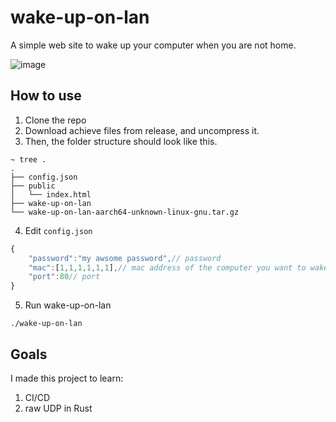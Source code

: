 # wake-up-on-lan

A simple web site to wake up your computer when you are not home.

![image](https://user-images.githubusercontent.com/30045503/179151785-dd48b5a7-72c3-4163-8485-623e74350690.png)

## How to use

1. Clone the repo
2. Download achieve files from release, and uncompress it.
3. Then, the folder structure should look like this.

```shell
~ tree .
.
├── config.json
├── public
│   └── index.html
├── wake-up-on-lan
└── wake-up-on-lan-aarch64-unknown-linux-gnu.tar.gz
```

4. Edit ``config.json``

```javascript
{
    "password":"my awsome password",// password
    "mac":[1,1,1,1,1,1],// mac address of the computer you want to wake up
    "port":80// port
}
```

5. Run wake-up-on-lan

```shell
./wake-up-on-lan
```

## Goals

I made this project to learn:

1. CI/CD
2. raw UDP in Rust
